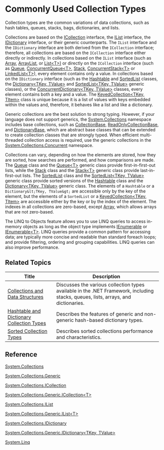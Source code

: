 # Commonly Used Collection Types

Collection types are the common variations of data collections, such as hash tables, queues, stacks, bags, dictionaries, and lists.

Collections are based on the [ICollection](https://docs.microsoft.com/dotnet/core/api/System.Collections.ICollection) interface, the [IList](https://docs.microsoft.com/dotnet/core/api/System.Collections.IList) interface, the [IDictionary](https://docs.microsoft.com/dotnet/core/api/System.Collections.IDictionary) interface, or their generic counterparts. The `IList` interface and the `IDictionary` interface are both derived from the `ICollection` interface; therefore, all collections are based on the `ICollection` interface either directly or indirectly. In collections based on the `IList` interface (such as [Array](https://docs.microsoft.com/dotnet/core/api/System.Array), [ArrayList](https://docs.microsoft.com/dotnet/core/api/System.Collections.ArrayList), or [List&lt;T&gt;)](https://docs.microsoft.com/dotnet/core/api/System.Collections.Generic.List%601) or directly on the `ICollection` interface (such as [Queue](https://docs.microsoft.com/dotnet/core/api/System.Collections.Queue), [ConcurrentQueue&lt;T&gt;](https://docs.microsoft.com/dotnet/core/api/System.Collections.Concurrent.ConcurrentQueue%601), [Stack](https://docs.microsoft.com/dotnet/core/api/System.Collections.Stack), [ConcurrentStack&lt;T&gt;](https://docs.microsoft.com/dotnet/core/api/System.Collections.Concurrent.ConcurrentStack%601) or [LinkedList&lt;T&gt;](https://docs.microsoft.com/dotnet/core/api/System.Collections.Generic.LinkedList%601)), every element contains only a value. In collections based on the `IDictionary` interface (such as the [Hashtable](https://docs.microsoft.com/dotnet/core/api/System.Collections.Hashtable) and [SortedList](https://docs.microsoft.com/dotnet/core/api/System.Collections.SortedList) classes, the [Dictionary&lt;TKey, TValue&gt;](https://docs.microsoft.com/dotnet/core/api/System.Collections.Generic.Dictionary%602) and [SortedList&lt;TKey, TValue&gt;](https://docs.microsoft.com/dotnet/core/api/System.Collections.Generic.SortedList%602) generic classes), or the [ConcurrentDictionary&lt;TKey, TValue&gt;](https://docs.microsoft.com/dotnet/core/api/System.Collections.Concurrent.ConcurrentDictionary%602) classes, every element contains both a key and a value. The [KeyedCollection&lt;TKey, TItem&gt;](https://docs.microsoft.com/dotnet/core/api/System.Collections.ObjectModel.KeyedCollection%602) class is unique because it is a list of values with keys embedded within the values and, therefore, it behaves like a list and like a dictionary.

Generic collections are the best solution to strong typing. However, if your language does not support generics, the [System.Collections](https://docs.microsoft.com/dotnet/core/api/System.Collections) namespace includes base collections, such as [CollectionBase](https://docs.microsoft.com/dotnet/core/api/System.Collections.CollectionBase), [ReadOnlyCollectionBase](https://docs.microsoft.com/dotnet/core/api/System.Collections.ReadOnlyCollectionBase), and [DictionaryBase](https://docs.microsoft.com/dotnet/core/api/System.Collections.DictionaryBase), which are abstract base classes that can be extended to create collection classes that are strongly typed. When efficient multi-threaded collection access is required, use the generic collections in the [System.Collections.Concurrent](https://docs.microsoft.com/dotnet/core/api/System.Collections.Concurrent) namespace.

Collections can vary, depending on how the elements are stored, how they are sorted, how searches are performed, and how comparisons are made. The [Queue](https://docs.microsoft.com/dotnet/core/api/System.Collections.Queue) class and the [Queue&lt;T&gt;](https://docs.microsoft.com/dotnet/core/api/System.Collections.Generic.Queue%601) generic class provide first-in-first-out lists, while the [Stack](https://docs.microsoft.com/dotnet/core/api/System.Collections.Stack) class and the [Stack&lt;T&gt;](https://docs.microsoft.com/dotnet/core/api/System.Collections.Generic.Stack%601) generic class provide last-in-first-out lists. The [SortedList](https://docs.microsoft.com/dotnet/core/api/System.Collections.SortedList) class and the [SortedList&lt;TKey, TValue&gt;](https://docs.microsoft.com/dotnet/core/api/System.Collections.Generic.SortedList%602) generic class provide sorted versions of the [Hashtable](https://docs.microsoft.com/dotnet/core/api/System.Collections.Hashtable) class and the [Dictionary&lt;TKey, TValue&gt;](https://docs.microsoft.com/dotnet/core/api/System.Collections.Generic.Dictionary%602) generic class. The elements of a `Hashtable` or a `Dictionary&lt;TKey, TValue&gt;` are accessible only by the key of the element, but the elements of a `SortedList` or a [KeyedCollection&lt;TKey, TItem&gt;](https://docs.microsoft.com/dotnet/core/api/System.Collections.ObjectModel.KeyedCollection%602) are accessible either by the key or by the index of the element. The indexes in all collections are zero-based, except [Array](https://docs.microsoft.com/dotnet/core/api/System.Array), which allows arrays that are not zero-based.

The LINQ to Objects feature allows you to use LINQ queries to access in-memory objects as long as the object type implements [IEnumerable](https://docs.microsoft.com/dotnet/core/api/System.Collections.IEnumerable) or [IEnumerable&lt;T&gt;](https://docs.microsoft.com/dotnet/core/api/System.Collections.Generic.IEnumerable%601). LINQ queries provide a common pattern for accessing data; are typically more concise and readable than standard foreach loops; and provide filtering, ordering and grouping capabilities. LINQ queries can also improve performance.

## Related Topics

Title | Description
----- | -----------
[Collections and Data Structures](collections-and-data-structures.md) | Discusses the various collection types available in the .NET Framework, including stacks, queues, lists, arrays, and dictionaries.
[Hashtable and Dictionary Collection Types](hashtable-and-dictionary-collection-types.md) | Describes the features of generic and non-generic hash-based dictionary types.
[Sorted Collection Types](sorted-collection-types.md) | Describes sorted collections performance and characteristics.

## Reference

[System.Collections](https://docs.microsoft.com/dotnet/core/api/System.Collections)

[System.Collections.Generic](https://docs.microsoft.com/dotnet/core/api/System.Collections.Generic)

[System.Collections.ICollection](https://docs.microsoft.com/dotnet/core/api/System.Collections.ICollection)

[System.Collections.Generic.ICollection&lt;T&gt;](https://docs.microsoft.com/dotnet/core/api/System.Collections.Generic.ICollection%601)

[System.Collections.IList](https://docs.microsoft.com/dotnet/core/api/System.Collections.IList)

[System.Collections.Generic.IList&lt;T&gt;](https://docs.microsoft.com/dotnet/core/api/System.Collections.Generic.IList%601)

[System.Collections.IDictionary](https://docs.microsoft.com/dotnet/core/api/System.Collections.IDictionary)

[System.Collections.Generic.IDictionary&lt;TKey, TValue&gt;](https://docs.microsoft.com/dotnet/core/api/System.Collections.Generic.IDictionary%602)

[System.Linq](https://docs.microsoft.com/dotnet/core/api/System.Linq)
